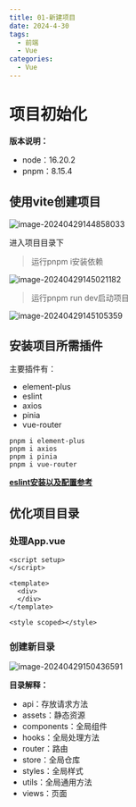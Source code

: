 ```yaml
---
title: 01-新建项目
date: 2024-4-30
tags:
  - 前端
  - Vue
categories:
  - Vue
---
```


# 项目初始化

**版本说明：**

- node：16.20.2
- pnpm：8.15.4

## 使用vite创建项目

![image-20240429144858033](https://tiny-blog.oss-cn-guangzhou.aliyuncs.com/blog/202404291448059.png)

进入项目目录下

> 运行pnpm i安装依赖

![image-20240429145021182](https://tiny-blog.oss-cn-guangzhou.aliyuncs.com/blog/202404291450206.png)

> 运行pnpm run dev启动项目

![image-20240429145105359](https://tiny-blog.oss-cn-guangzhou.aliyuncs.com/blog/202404291451452.png)

## 安装项目所需插件

主要插件有：

- element-plus
- eslint
- axios
- pinia
- vue-router

```shell
pnpm i element-plus
pnpm i axios
pnpm i pinia
pnpm i vue-router
```

**[eslint安装以及配置参考](https://blog.csdn.net/l_____z______z/article/details/135662456)**

## 优化项目目录

### 处理App.vue

```vue
<script setup>
</script>

<template>
  <div>
  </div>
</template>

<style scoped></style>

```

### 创建新目录

![image-20240429150436591](https://tiny-blog.oss-cn-guangzhou.aliyuncs.com/blog/202404291504615.png)

**目录解释：**

- api：存放请求方法
- assets：静态资源
- components：全局组件
- hooks：全局处理方法
- router：路由
- store：全局仓库
- styles：全局样式
- utils：全局通用方法
- views：页面